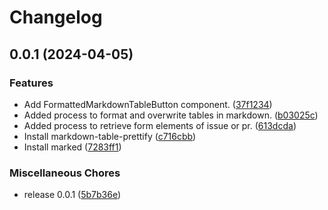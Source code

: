 # Changelog

## 0.0.1 (2024-04-05)


### Features

* Add FormattedMarkdownTableButton component. ([37f1234](https://github.com/ryohidaka/table-formatter-for-gitlab/commit/37f12347fbccbd809092fea0b9b6f9aa189998bc))
* Added process to format and overwrite tables in markdown. ([b03025c](https://github.com/ryohidaka/table-formatter-for-gitlab/commit/b03025c4687492446351e6f4ce2c24f699ff3e4f))
* Added process to retrieve form elements of issue or pr. ([613dcda](https://github.com/ryohidaka/table-formatter-for-gitlab/commit/613dcdaff26cc60c0a3790e1d58ec5e2e1b86181))
* Install markdown-table-prettify ([c716cbb](https://github.com/ryohidaka/table-formatter-for-gitlab/commit/c716cbbf4d86014fdf63255c438a2190c26a6ed1))
* Install marked ([7283ff1](https://github.com/ryohidaka/table-formatter-for-gitlab/commit/7283ff1ed5b6926e0cb67a6decb27d902c0c8b54))


### Miscellaneous Chores

* release 0.0.1 ([5b7b36e](https://github.com/ryohidaka/table-formatter-for-gitlab/commit/5b7b36e44425f63f5b08cedfb233c8b601fe30d4))
